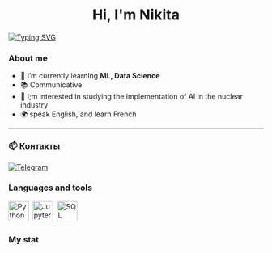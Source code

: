 <div id="header" align="center">
    <h1>Hi, I'm  Nikita </h1>
</div>

[![Typing SVG](https://readme-typing-svg.herokuapp.com?color=%2336BCF7&lines=I+do+ML+and+Data+Science;I+am+studying+nuclear+power+plants+and+engineering)](https://git.io/typing-svg)

### About me
- 🌱 I’m currently learning **ML, Data Science**
- 📚 Communicative 
- 📄 I;m interested in studying the implementation of AI in the nuclear industry
- 🌍 speak English, and learn French

---

### 📫 Контакты
[![Telegram](https://img.shields.io/badge/Telegram-профиль-blue?logo=telegram)](https://t.me/Chickitoss)

### Languages and tools

<img src="https://cdn.jsdelivr.net/gh/devicons/devicon/icons/python/python-original.svg" title="Python" width="40" height="40"/>&nbsp;
<img src="https://cdn.jsdelivr.net/gh/devicons/devicon/icons/jupyter/jupyter-original.svg" title="Jupyter" width="40" height="40"/>&nbsp;
<img src="https://cdn.jsdelivr.net/gh/devicons/devicon/icons/mysql/mysql-original.svg" title="SQL" width="40" height="40"/>&nbsp;


### My stat

<div id="stat" align="center">
    <img src="https://github-readme-stats.vercel.app/api?username=nikioss&show_icons=true&theme=github_dark" alt=""/>
    <img src="https://github-profile-summary-cards.vercel.app/api/cards/most-commit-language?username=nikioss&theme=github_dark" alt=""/>
     <img src="https://github-profile-summary-cards.vercel.app/api/cards/stats?username=nikioss&theme=github_dark" alt=""/>
</div>

